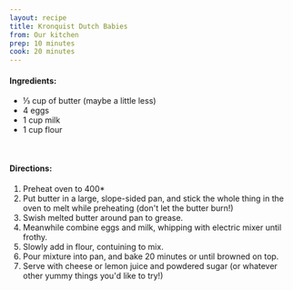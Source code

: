 ```yaml
---
layout: recipe
title: Kronquist Dutch Babies
from: Our kitchen
prep: 10 minutes
cook: 20 minutes
---
```


#### Ingredients:

* ⅓ cup of butter (maybe a little less)
* 4 eggs
* 1 cup milk
* 1 cup flour

<br>

#### Directions:

1. Preheat oven to 400*
2. Put butter in a large, slope-sided pan, and stick the whole thing in the oven to melt while preheating (don't let the butter burn!)
3. Swish melted butter around pan to grease.
4. Meanwhile combine eggs and milk, whipping with electric mixer until frothy.  
5. Slowly add in flour, contuining to mix.
6. Pour mixture into pan, and bake 20 minutes or until browned on top.
7. Serve with cheese or lemon juice and powdered sugar (or whatever other yummy things you'd like to try!)
